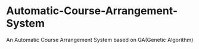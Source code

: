 # Automatic-Course-Arrangement-System
An Automatic Course Arrangement System based on GA(Genetic Algorithm)
